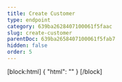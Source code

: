 ```yaml
---
title: Create Customer
type: endpoint
category: 639ba2628407100061f5faac
slug: create-customer
parentDoc: 639ba2658407100061f5fab7
hidden: false
order: 5
---
```

[block:html]
{
  "html": "<style>\n.LanguagePicker-divider { \n  display: none; }\n</style>"
}
[/block]
